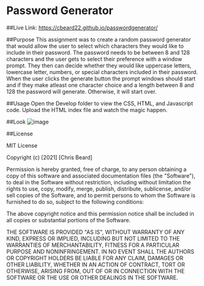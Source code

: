 # Password Generator

##Live Link: 
https://cbeard22.github.io/passwordgenerator/

##Purpose 
This assignment was to create a random password generator that would allow the user to select which characters they would like to include in their password. The password needs to be between 8 and 128 characters and the user gets to select their preference with a window prompt. They then can decide whether they would like uppercase letters, lowercase letter, numbers, or special characters included in their password. When the user clicks the generate button the prompt windows should start and if they make atleast one character choice and a length between 8 and 128 the password will generate. Otherwise, it will start over. 

##Usage 
Open the Develop folder to view the CSS, HTML, and Javascript code. Upload the HTML index file and watch the magic happen. 


##Look 
![image](https://user-images.githubusercontent.com/81100259/116800365-10fa0780-aac6-11eb-9c06-61096ba0913a.png)

##License

MIT License

Copyright (c) [2021] [Chris Beard]

Permission is hereby granted, free of charge, to any person obtaining a copy of this software and associated documentation files (the "Software"), to deal in the Software without restriction, including without limitation the rights to use, copy, modify, merge, publish, distribute, sublicense, and/or sell copies of the Software, and to permit persons to whom the Software is furnished to do so, subject to the following conditions:

The above copyright notice and this permission notice shall be included in all copies or substantial portions of the Software.

THE SOFTWARE IS PROVIDED "AS IS", WITHOUT WARRANTY OF ANY KIND, EXPRESS OR IMPLIED, INCLUDING BUT NOT LIMITED TO THE WARRANTIES OF MERCHANTABILITY, FITNESS FOR A PARTICULAR PURPOSE AND NONINFRINGEMENT. IN NO EVENT SHALL THE AUTHORS OR COPYRIGHT HOLDERS BE LIABLE FOR ANY CLAIM, DAMAGES OR OTHER LIABILITY, WHETHER IN AN ACTION OF CONTRACT, TORT OR OTHERWISE, ARISING FROM, OUT OF OR IN CONNECTION WITH THE SOFTWARE OR THE USE OR OTHER DEALINGS IN THE SOFTWARE.


